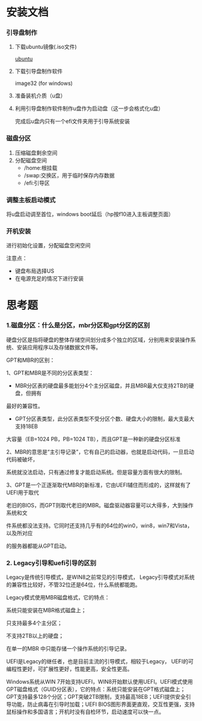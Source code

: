 # 安装文档

### 引导盘制作

1. 下载ubuntu镜像(.iso文件)

   [ubuntu](https://ubuntu.com)

2. 下载引导盘制作软件

   image32 (for windows)

3. 准备装机介质（u盘）

4. 利用引导盘制作软件制作u盘作为启动盘（这一步会格式化u盘）

   完成后u盘内只有一个efi文件夹用于引导系统安装

### 磁盘分区

1. 压缩磁盘剩余空间
2. 分配磁盘空间
   + /home:根挂载
   + /swap:交换区，用于临时保存内存数据
   + /efi:引导区

### 调整主板启动模式

将u盘启动调至首位，windows boot延后（hp按f10进入主板调整页面）

### 开机安装

进行初始化设置，分配磁盘空闲空间

注意点：

+ 键盘布局选择US
+ 在电源充足的情况下进行安装



# 思考题

### 1.磁盘分区：什么是分区，mbr分区和gpt分区的区别

硬盘分区是指将硬盘的整体存储空间划分成多个独立的区域，分别用来安装操作系统、安装应用程序以及存储数据文件等。

GPT和MBR的区别：

1、GPT和MBR是不同的分区表类型：

+ MBR分区表的硬盘最多能划分4个主分区磁盘，并且MBR最大仅支持2TB的硬盘，但拥有

最好的兼容性。

+ GPT分区表类型，此分区表类型不受分区个数、硬盘大小的限制，最大支最大支持18EB 

大容量（EB=1024 PB，PB=1024 TB），而且GPT是一种新的硬盘分区标准

2、MBR的意思是“主引导记录”，它有自己的启动器，也就是启动代码，一旦启动代码被破坏，

系统就没法启动，只有通过修复才能启动系统。但是容量方面有很大的限制。

3、GPT是一个正逐渐取代MBR的新标准，它由UEFI辅住而形成的，这样就有了UEFI用于取代

老旧的BIOS，而GPT则取代老旧的MBR。磁盘驱动器容量可以大得多，大到操作系统和文

件系统都没法支持。它同时还支持几乎有的64位的win0，win8，win7和Vista，以及所对应

的服务器都能从GPT启动。

### 2. Legacy引导和uefi引导的区别

Legacy是传统引导模式，是WIN8之前常见的引导模式， Legacy引导模式对系统的兼容性比较好，不管32位还是64位，什么系统都能跑。

Legacy模式使用MBR磁盘格式，它的特点：

系统只能安装在MBR格式磁盘上；

只支持最多4个主分区；

不支持2TB以上的硬盘；

在单一的MBR 中只能存储一个操作系统的引导记录。



UEFI是Legacy的继任者，也是目前主流的引导模式，相较于Legacy， UEFI的可编程性更好，可扩展性更好，性能更高，安全性更高。

Windows系统从WIN 7开始支持UEFI，WIN8开始默认使用UEFI。UEFI模式使用GPT磁盘格式（GUID分区表），它的特点：系统只能安装在GPT格式磁盘上；GPT支持最多128个分区；GPT突破2TB限制，支持最高18EB；UEFI提供安全引导功能，防止病毒在引导时加载；UEFI BIOS图形界面更直观，交互性更强，支持鼠标操作和多国语言；开机时没有自检环节，启动速度可以快一点。 



### 

